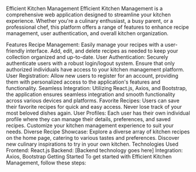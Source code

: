 Efficient Kitchen Management
Efficient Kitchen Management is a comprehensive web application designed to streamline your kitchen experience. Whether you're a culinary enthusiast, a busy parent, or a professional chef, this platform offers a range of features to enhance recipe management, user authentication, and overall kitchen organization.

Features
Recipe Management: Easily manage your recipes with a user-friendly interface. Add, edit, and delete recipes as needed to keep your collection organized and up-to-date.
User Authentication: Securely authenticate users with a robust login/logout system. Ensure that only authorized individuals have access to your kitchen management platform.
User Registration: Allow new users to register for an account, providing them with personalized access to the application's features and functionality.
Seamless Integration: Utilizing React.js, Axios, and Bootstrap, the application ensures seamless integration and smooth functionality across various devices and platforms.
Favorite Recipes: Users can save their favorite recipes for quick and easy access. Never lose track of your most beloved dishes again.
User Profiles: Each user has their own individual profile where they can manage their details, preferences, and saved recipes. Customize your kitchen management experience to suit your needs.
Diverse Recipe Showcase: Explore a diverse array of kitchen recipes on the home page, catering to various tastes and preferences. Discover new culinary inspirations to try in your own kitchen.
Technologies Used
Frontend: React.js
Backend: [Backend technology goes here]
Integration: Axios, Bootstrap
Getting Started
To get started with Efficient Kitchen Management, follow these steps:

